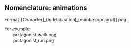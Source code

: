 ## Nomenclature: animations
Format: [Character]\_[Indetidication]\_[number(opcional)].png

For example:  
　　protagonist\_walk.png  
　　protagonist\_run.png  
